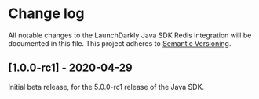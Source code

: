 # Change log

All notable changes to the LaunchDarkly Java SDK Redis integration will be documented in this file. This project adheres to [Semantic Versioning](http://semver.org).

## [1.0.0-rc1] - 2020-04-29

Initial beta release, for the 5.0.0-rc1 release of the Java SDK.
